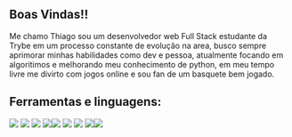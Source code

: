 ## Boas Vindas!!
Me chamo Thiago sou um desenvolvedor web Full Stack estudante da Trybe em um processo constante de evolução na area, busco sempre aprimorar minhas habilidades como dev e pessoa, atualmente focando em algoritimos e melhorando meu conhecimento de python, em meu tempo livre me divirto com jogos online e sou fan de um basquete bem jogado.

## Ferramentas e linguagens:

   <img src="https://img.shields.io/badge/Node.js-339933?style=for-the-badge&logo=nodedotjs&logoColor=white" /> <img src= "https://img.shields.io/badge/GIT-E44C30?style=for-the-badge&logo=git&logoColor=white" /> <img src="https://img.shields.io/badge/JavaScript-323330?style=for-the-badge&logo=javascript&logoColor=F7DF1E" /> <img src="https://img.shields.io/badge/HTML5-E34F26?style=for-the-badge&logo=html5&logoColor=white" /><img src="https://img.shields.io/badge/TypeScript-007ACC?style=for-the-badge&logo=typescript&logoColor=white" /> <img src="https://img.shields.io/badge/Python-FFD43B?style=for-the-badge&logo=python&logoColor=blue" />   <img src="https://img.shields.io/badge/MySQL-005C84?style=for-the-badge&logo=mysql&logoColor=white" /> <img src="https://img.shields.io/badge/Sequelize-52B0E7?style=for-the-badge&logo=Sequelize&logoColor=white" /><img src="https://img.shields.io/badge/Docker-2CA5E0?style=for-the-badge&logo=docker&logoColor=white" />
  





